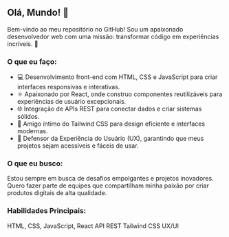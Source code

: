 ## Olá, Mundo! 👋

Bem-vindo ao meu repositório no GitHub! Sou um apaixonado desenvolvedor web com uma missão: transformar código em experiências incríveis. 🚀

### O que eu faço:

- 💻 Desenvolvimento front-end com HTML, CSS e JavaScript para criar interfaces responsivas e interativas.
- ⚛️ Apaixonado por React, onde construo componentes reutilizáveis para experiências de usuário excepcionais.
- 🌐 Integração de APIs REST para conectar dados e criar sistemas sólidos.
- 🎨 Amigo íntimo do Tailwind CSS para design eficiente e interfaces modernas.
- 🤝 Defensor da Experiência do Usuário (UX), garantindo que meus projetos sejam acessíveis e fáceis de usar.

### O que eu busco:

Estou sempre em busca de desafios empolgantes e projetos inovadores. 
Quero fazer parte de equipes que compartilham minha paixão por criar produtos digitais de alta qualidade.

### Habilidades Principais:

HTML, CSS, JavaScript, React
API REST
Tailwind CSS
UX/UI



